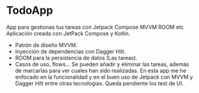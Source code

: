 # TodoApp
App para gestionas tus tareas con Jetpack Compose MVVM ROOM etc
Aplicación creada con JetPack Compose y Kotlin.
- Patrón de diseño MVVM.
- Inyección de dependencias con Dagger Hilt.
- ROOM para la persistencia de datos (Las tareas).
- Casos de uso, flows...
Se pueden añadir y eliminar las tareas, además de marcarlas para ver
cuales han sido realizadas.
En esta app me he enfocado en la funcionalidad y en el buen uso de Jetpack
con MVVM y Dagger Hilt entre otras tecnologías.
Queda pendiente los test de UI.
